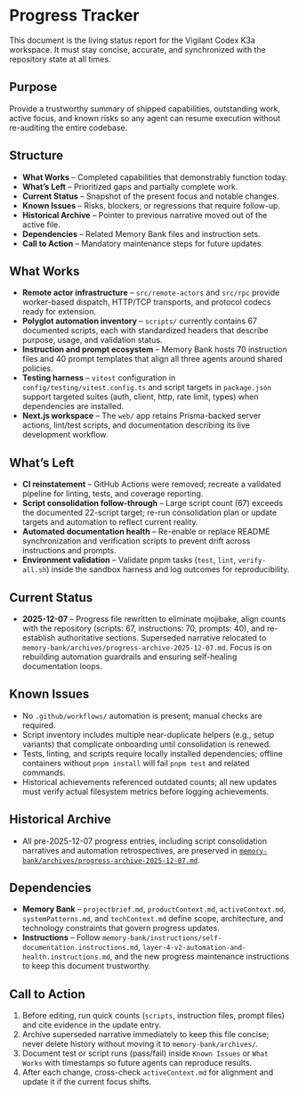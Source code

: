 # Progress Tracker

This document is the living status report for the Vigilant Codex K3a workspace. It must stay concise, accurate, and synchronized with the repository state at all times.

## Purpose

Provide a trustworthy summary of shipped capabilities, outstanding work, active focus, and known risks so any agent can resume execution without re-auditing the entire codebase.

## Structure

- **What Works** – Completed capabilities that demonstrably function today.
- **What’s Left** – Prioritized gaps and partially complete work.
- **Current Status** – Snapshot of the present focus and notable changes.
- **Known Issues** – Risks, blockers, or regressions that require follow-up.
- **Historical Archive** – Pointer to previous narrative moved out of the active file.
- **Dependencies** – Related Memory Bank files and instruction sets.
- **Call to Action** – Mandatory maintenance steps for future updates.

## What Works

- **Remote actor infrastructure** – `src/remote-actors` and `src/rpc` provide worker-based dispatch, HTTP/TCP transports, and protocol codecs ready for extension.
- **Polyglot automation inventory** – `scripts/` currently contains 67 documented scripts, each with standardized headers that describe purpose, usage, and validation status.
- **Instruction and prompt ecosystem** – Memory Bank hosts 70 instruction files and 40 prompt templates that align all three agents around shared policies.
- **Testing harness** – `vitest` configuration in `config/testing/vitest.config.ts` and script targets in `package.json` support targeted suites (auth, client, http, rate limit, types) when dependencies are installed.
- **Next.js workspace** – The `web/` app retains Prisma-backed server actions, lint/test scripts, and documentation describing its live development workflow.

## What’s Left

- **CI reinstatement** – GitHub Actions were removed; recreate a validated pipeline for linting, tests, and coverage reporting.
- **Script consolidation follow-through** – Large script count (67) exceeds the documented 22-script target; re-run consolidation plan or update targets and automation to reflect current reality.
- **Automated documentation health** – Re-enable or replace README synchronization and verification scripts to prevent drift across instructions and prompts.
- **Environment validation** – Validate pnpm tasks (`test`, `lint`, `verify-all.sh`) inside the sandbox harness and log outcomes for reproducibility.

## Current Status

- **2025-12-07** – Progress file rewritten to eliminate mojibake, align counts with the repository (scripts: 67, instructions: 70, prompts: 40), and re-establish authoritative sections. Superseded narrative relocated to `memory-bank/archives/progress-archive-2025-12-07.md`. Focus is on rebuilding automation guardrails and ensuring self-healing documentation loops.

## Known Issues

- No `.github/workflows/` automation is present; manual checks are required.
- Script inventory includes multiple near-duplicate helpers (e.g., setup variants) that complicate onboarding until consolidation is renewed.
- Tests, linting, and scripts require locally installed dependencies; offline containers without `pnpm install` will fail `pnpm test` and related commands.
- Historical achievements referenced outdated counts; all new updates must verify actual filesystem metrics before logging achievements.

## Historical Archive

- All pre-2025-12-07 progress entries, including script consolidation narratives and automation retrospectives, are preserved in [`memory-bank/archives/progress-archive-2025-12-07.md`](archives/progress-archive-2025-12-07.md).

## Dependencies

- **Memory Bank** – `projectbrief.md`, `productContext.md`, `activeContext.md`, `systemPatterns.md`, and `techContext.md` define scope, architecture, and technology constraints that govern progress updates.
- **Instructions** – Follow `memory-bank/instructions/self-documentation.instructions.md`, `layer-4-v2-automation-and-health.instructions.md`, and the new progress maintenance instructions to keep this document trustworthy.

## Call to Action

1. Before editing, run quick counts (`scripts`, instruction files, prompt files) and cite evidence in the update entry.
2. Archive superseded narrative immediately to keep this file concise; never delete history without moving it to `memory-bank/archives/`.
3. Document test or script runs (pass/fail) inside `Known Issues` or `What Works` with timestamps so future agents can reproduce results.
4. After each change, cross-check `activeContext.md` for alignment and update it if the current focus shifts.
